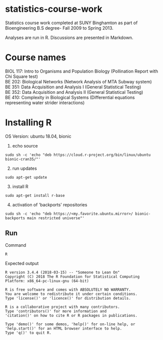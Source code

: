 # statistics-course-work
Statistics course work completed at SUNY Binghamton as part of Bioengineering B.S degree- Fall 2009 to Spring 2013.

Analyses are run in R. Discussions are presented in Markdown. 

# Course names
BIOL 117: Intro to Organisms and Population Biology (Pollination Report with Chi Square test)  
BE 202: Biological Networks (Network Analysis of MTA Subway system)  
BE 351: Data Acquisition and Analysis I (General Statistical Testing)  
BE 352: Data Acquisition and Analysis II (General Statistical Testing)  
BE 410: Complexity in Biological Systems (Differential equations representing water strider interactions)  

# Installing R  
OS Version: ubuntu 18.04, bionic

1. echo source
```
sudo sh -c 'echo "deb https://cloud.r-project.org/bin/linux/ubuntu bionic-cran35/"'
```
2. run updates
```
sudo apt-get update
```
3. install R
```
sudo apt-get install r-base
```
4. activation of 'backports' repositories
```
sudo sh -c 'echo "deb https://<my.favorite.ubuntu.mirror>/ bionic-backports main restricted universe"'
```  

## Run
Command
```
R
```
Expected output
```
R version 3.4.4 (2018-03-15) -- "Someone to Lean On"
Copyright (C) 2018 The R Foundation for Statistical Computing
Platform: x86_64-pc-linux-gnu (64-bit)

R is free software and comes with ABSOLUTELY NO WARRANTY.
You are welcome to redistribute it under certain conditions.
Type 'license()' or 'licence()' for distribution details.

R is a collaborative project with many contributors.
Type 'contributors()' for more information and
'citation()' on how to cite R or R packages in publications.

Type 'demo()' for some demos, 'help()' for on-line help, or
'help.start()' for an HTML browser interface to help.
Type 'q()' to quit R.
```

